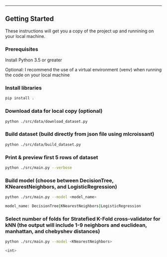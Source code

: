 --------
Getting Started
--------
These instructions will get you a copy of the project up and runnining on your local machine. 

### Prerequisites
Install Python 3.5 or greater

Optional: I recommend the use of a virtual environment (venv) when running the code on your local machine

### Install libraries
```bash
pip install .
```
### Download data for local copy (optional)
```bash
python ./src/data/download_dataset.py
```
### Build dataset (build directly from json file using mlcroissant)
```bash
python ./src/data/build_dataset.py
```
### Print & preview first 5 rows of dataset
```bash
python ./src/main.py --verbose
```
### Build model (choose between DecisionTree, KNearestNeighbors, and LogisticRegression)
```bash
python ./src/main.py --model <model_name>

model_name: DecisionTree|KNearestNeighbors|LogisticRegression
```
### Select number of folds for Stratefied K-Fold cross-validator for kNN (the output will include 1-9 neighbors and euclidean, manhattan, and chebyshev distances)
```bash
python ./src/main.py --model <KNearestNeighbors>

<int>
```

